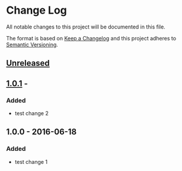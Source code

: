 # Change Log
All notable changes to this project will be documented in this file.

The format is based on [Keep a Changelog](http://keepachangelog.com/)
and this project adheres to [Semantic Versioning](http://semver.org/).

## [Unreleased]

## [1.0.1] - <currentDate>
### Added
- test change 2

## 1.0.0 - 2016-06-18
### Added
- test change 1

[unreleased]: https://github.com/geut/chan/compare/v1.0.1...HEAD
[1.0.1]: https://github.com/geut/chan/compare/v1.0.0...v1.0.1
